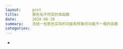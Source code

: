 ```yaml
---
layout:     post
title:      那些名不符实的库函数
date:       2020-06-30
summary:    总结一些那些实际的功能和想象的功能不一致的函数
categories: 
---
```

*  
